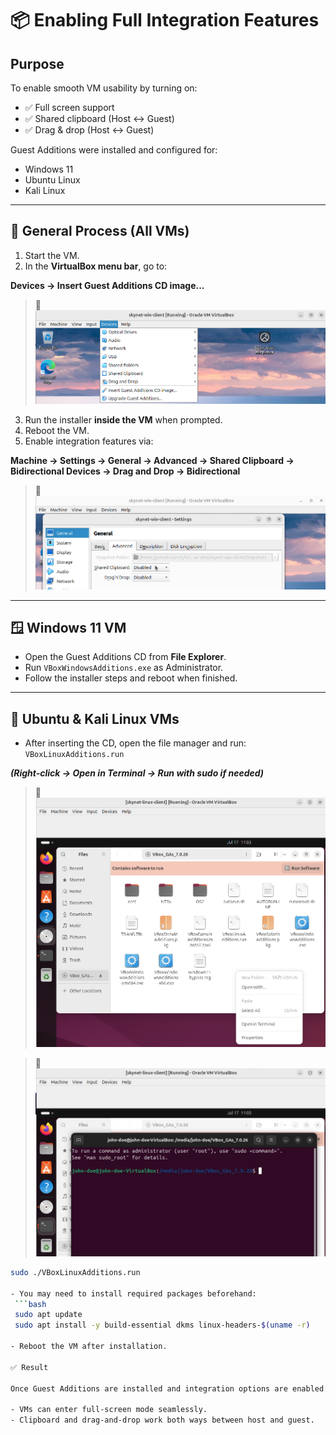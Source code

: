 # 📦 Enabling Full Integration Features

## Purpose

To enable smooth VM usability by turning on:

- ✅ Full screen support  
- ✅ Shared clipboard (Host ↔ Guest)  
- ✅ Drag & drop (Host ↔ Guest)

Guest Additions were installed and configured for:

- Windows 11  
- Ubuntu Linux  
- Kali Linux  

---

## 🧰 General Process (All VMs)

1. Start the VM.
2. In the **VirtualBox menu bar**, go to:  

**Devices → Insert Guest Additions CD image...**
> 📸 ![Insert Guest Additions CD image](04_snapshots/insertcdimage.png)
3. Run the installer **inside the VM** when prompted.
4. Reboot the VM.
5. Enable integration features via:

**Machine → Settings → General → Advanced → Shared Clipboard → Bidirectional
Devices → Drag and Drop → Bidirectional**

> 📸 ![Integration](04_snapshots/integration.png)

---

## 🪟 Windows 11 VM

- Open the Guest Additions CD from **File Explorer**.
- Run `VBoxWindowsAdditions.exe` as Administrator.
- Follow the installer steps and reboot when finished.

---

## 🐧 Ubuntu & Kali Linux VMs

- After inserting the CD, open the file manager and run:  
 `VBoxLinuxAdditions.run`

***(Right-click → Open in Terminal → Run with sudo if needed)***
> 📸 ![Open in Terminal](04_snapshots/openterminal.png)

> 📸 ![Terminal](04_snapshots/terminal.png)

   ```bash
   sudo ./VBoxLinuxAdditions.run

- You may need to install required packages beforehand:
    ```bash
    sudo apt update
    sudo apt install -y build-essential dkms linux-headers-$(uname -r)

- Reboot the VM after installation.

✅ Result

Once Guest Additions are installed and integration options are enabled:

- VMs can enter full-screen mode seamlessly.
- Clipboard and drag-and-drop work both ways between host and guest.
